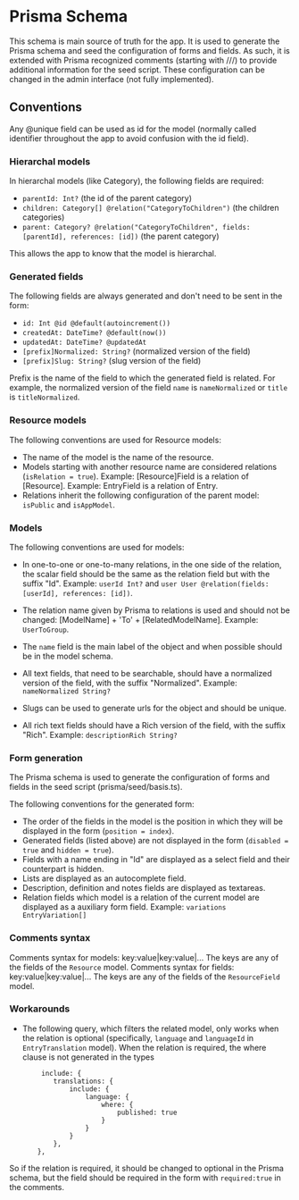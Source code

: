 # Prisma Schema

This schema is main source of truth for the app. 
It is used to generate the Prisma schema and seed the configuration of forms and fields.
As such, it is extended with Prisma recognized comments (starting with ///) to provide additional information for the seed script.
These configuration can be changed in the admin interface (not fully implemented).

## Conventions

Any @unique field can be used as id for the model (normally called identifier throughout the app to avoid confusion with the id field).

### Hierarchal models

In hierarchal models (like Category), the following fields are required:
- `parentId: Int?` (the id of the parent category)
- `children: Category[] @relation("CategoryToChildren")` (the children categories)
- `parent: Category? @relation("CategoryToChildren", fields: [parentId], references: [id])` (the parent category)

This allows the app to know that the model is hierarchal.

### Generated fields

The following fields are always generated and don't need to be sent in the form:
- `id: Int @id @default(autoincrement())`
- `createdAt: DateTime? @default(now())`
- `updatedAt: DateTime? @updatedAt`
- `[prefix]Normalized: String?` (normalized version of the field)
- `[prefix]Slug: String?` (slug version of the field)

Prefix is the name of the field to which the generated field is related. For example, the normalized version of the field `name` is `nameNormalized` or `title` is `titleNormalized`.

### Resource models

The following conventions are used for Resource models:
- The name of the model is the name of the resource.
- Models starting with another resource name are considered relations (`isRelation = true`). Example: [Resource]Field is a relation of [Resource]. Example: EntryField is a relation of Entry.
- Relations inherit the following configuration of the parent model: `isPublic` and `isAppModel`.

### Models

The following conventions are used for models:
- In one-to-one or one-to-many relations, in the one side of the relation, the scalar field should be the same as the relation field but with the suffix "Id". Example: `userId Int?` and `user User @relation(fields: [userId], references: [id])`.

- The relation name given by Prisma to relations is used and should not be changed: [ModelName] + 'To' + [RelatedModelName]. Example: `UserToGroup`.

- The `name` field is the main label of the object and when possible should be in the model schema.
- All text fields, that need to be searchable, should have a normalized version of the field, with the suffix "Normalized". Example: `nameNormalized String?`
- Slugs can be used to generate urls for the object and should be unique.
- All rich text fields should have a Rich version of the field, with the suffix "Rich". Example: `descriptionRich String?`


### Form generation

The Prisma schema is used to generate the configuration of forms and fields in the seed script (prisma/seed/basis.ts).

The following conventions for the generated form:
- The order of the fields in the model is the position in which they will be displayed in the form (`position = index`).
- Generated fields (listed above) are not displayed in the form (`disabled = true` and `hidden = true`).
- Fields with a name ending in "Id" are displayed as a select field and their counterpart is hidden.
- Lists are displayed as an autocomplete field.
- Description, definition and notes fields are displayed as textareas.
- Relation fields which model is a relation of the current model are displayed as a auxiliary form field. Example: `variations EntryVariation[]`

### Comments syntax

Comments syntax for models: key:value|key:value|... The keys are any of the fields of the `Resource` model.
Comments syntax for fields: key:value|key:value|... The keys are any of the fields of the `ResourceField` model.  


### Workarounds

- The following query, which filters the related model, only works when the relation is optional (specifically, `language` and `languageId` in `EntryTranslation` model). 
When the relation is required, the where clause is not generated in the types

```prisma
        include: {
           translations: {
               include: {
                   language: {
                       where: {
                           published: true
                       }
                   }
               }
           },
       },
```

So if the relation is required, it should be changed to optional in the Prisma schema, but the field should be required in the form with `required:true` in the comments.
